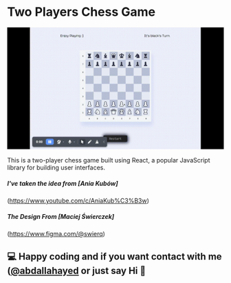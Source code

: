 # Two Players Chess Game

![chess preview](chessgame.gif)

This is a two-player chess game built using React, a popular JavaScript library for building user interfaces.

##### I've taken the idea from [Ania Kubów]
(https://www.youtube.com/c/AniaKub%C3%B3w)
##### The Design From [Maciej Świerczek]
(https://www.figma.com/@swierq)

## 💻 Happy coding and if you want contact with me ([@abdallahayed](https://www.linkedin.com/in/abdallah-ayed-857a5b267/) or just say Hi 👋
